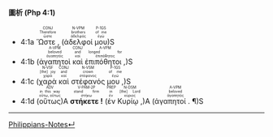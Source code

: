 #### 圖析 (Php 4:1)

- 4:1a <RUBY><ruby><ruby>Ὥστε ,<rt>ὥστε</rt></ruby><rt>Therefore</rt></ruby><rt>CONJ</rt></RUBY> (<RUBY><ruby><ruby>ἀδελφοί<rt>ἀδελφός</rt></ruby><rt>brothers</rt></ruby><rt>N-VPM</rt></RUBY> <RUBY><ruby><ruby>μου<rt>ἐγώ</rt></ruby><rt>of me</rt></ruby><rt>P-1GS</rt></RUBY>)S 
- 4:1b (<RUBY><ruby><ruby>ἀγαπητοὶ<rt>ἀγαπητός</rt></ruby><rt>beloved</rt></ruby><rt>A-VPM</rt></RUBY> <RUBY><ruby><ruby>καὶ<rt>καί</rt></ruby><rt>and</rt></ruby><rt>CONJ</rt></RUBY> <RUBY><ruby><ruby>ἐπιπόθητοι ,<rt>ἐπιπόθητος</rt></ruby><rt>longed for</rt></ruby><rt>A-VPM</rt></RUBY>)S
- 4:1c (<RUBY><ruby><ruby>χαρὰ<rt>χαρά</rt></ruby><rt>[the] joy</rt></ruby><rt>N-VSF</rt></RUBY> <RUBY><ruby><ruby>καὶ<rt>καί</rt></ruby><rt>and</rt></ruby><rt>CONJ</rt></RUBY> <RUBY><ruby><ruby>στέφανός<rt>στέφανος</rt></ruby><rt>crown</rt></ruby><rt>N-VSM</rt></RUBY> <RUBY><ruby><ruby>μου ,<rt>ἐγώ</rt></ruby><rt>of me</rt></ruby><rt>P-1GS</rt></RUBY>)S 
- 4:1d (<RUBY><ruby><ruby>οὕτως<rt>οὕτω, οὕτως</rt></ruby><rt>in this way</rt></ruby><rt>ADV</rt></RUBY>)A <RUBY><ruby><ruby><strong>στήκετε !</strong><rt>στήκω</rt></ruby><rt>stand firm</rt></ruby><rt>V-PAM-2P</rt></RUBY> (<RUBY><ruby><ruby>ἐν<rt>ἐν</rt></ruby><rt>in</rt></ruby><rt>PREP</rt></RUBY> <RUBY><ruby><ruby>Κυρίῳ ,<rt>κύριος</rt></ruby><rt>[the] Lord</rt></ruby><rt>N-DSM</rt></RUBY>)A (<RUBY><ruby><ruby>ἀγαπητοί . ¶<rt>ἀγαπητός</rt></ruby><rt>beloved</rt></ruby><rt>A-VPM</rt></RUBY>)S





---
[Philippians-Notes↵](Philippians-Notes.md)